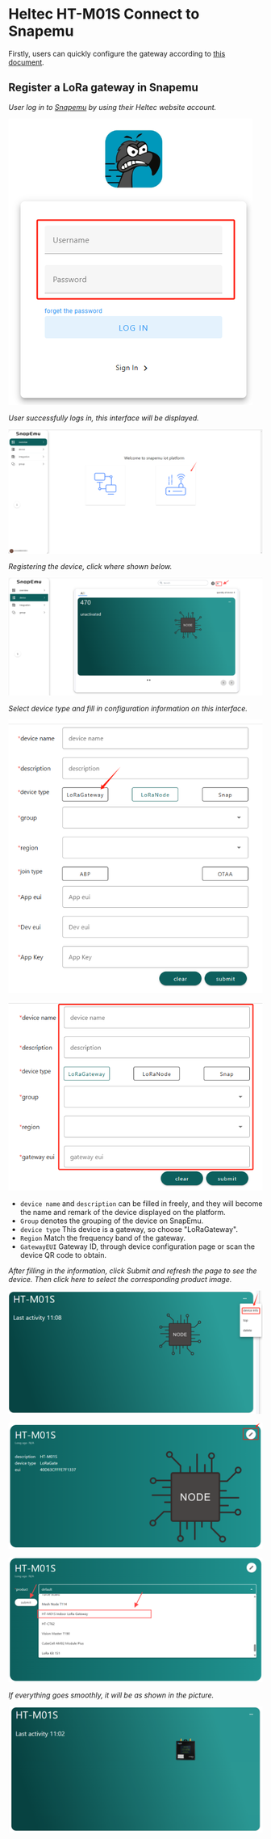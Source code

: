 # Heltec HT-M01S Connect to Snapemu

Firstly, users can quickly configure the gateway according to [this document](https://docs.heltec.cn/en/gateway/ht-m01s_v2/quick_start.html).

## Register a LoRa gateway in Snapemu

*User log in to [Snapemu](https://platform.snapemu.com/dashboard/) by using their Heltec website account.*

![](img/heltec_ht-m01s_connect_to_snapemu/1.png)

*User successfully logs in, this interface will be displayed.* 

![](img/heltec_ht-m01s_connect_to_snapemu/2.png)

*Registering the device, click where shown below.*

![](img/heltec_ht-m01s_connect_to_snapemu/3.png)

*Select device type and fill in configuration information on this interface.*

![](img/heltec_ht-m01s_connect_to_snapemu/4.png)

![](img/heltec_ht-m01s_connect_to_snapemu/5.png)

   - `device name` and `description` can be filled in freely, and they will become the name and remark of the device displayed on the platform. 
   - `Group` denotes the grouping of the device on SnapEmu.
   - `device type` This device is a gateway, so choose "LoRaGateway".
   - `Region` Match the frequency band of the gateway.
   - `GatewayEUI` Gateway ID, through device configuration page or scan the device QR code to obtain.

*After filling in the information, click Submit and refresh the page to see the device. Then click here to select the corresponding product image.*

![](img/heltec_ht-m01s_connect_to_snapemu/6.png)

![](img/heltec_ht-m01s_connect_to_snapemu/7.png)

![](img/heltec_ht-m01s_connect_to_snapemu/8.png)

*If everything goes smoothly, it will be as shown in the picture.*

![](img/heltec_ht-m01s_connect_to_snapemu/9.png)

